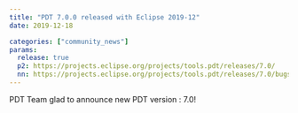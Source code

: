 ```yaml
---
title: "PDT 7.0.0 released with Eclipse 2019-12"
date: 2019-12-18

categories: ["community_news"]
params:
  release: true
  p2: https://projects.eclipse.org/projects/tools.pdt/releases/7.0/
  nn: https://projects.eclipse.org/projects/tools.pdt/releases/7.0/bugs
--- 
```

PDT Team glad to announce new PDT version : 7.0!
